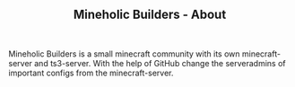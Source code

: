 <h2 style="text-align: center;">Mineholic Builders - About</h2>
<br>
<p>Mineholic Builders is a small minecraft community with its own minecraft-server and ts3-server. With the help of GitHub change the serveradmins of important configs from the minecraft-server.</p>
